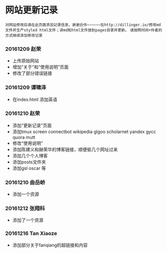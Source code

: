 # 网站更新记录
`对网站修改后请在此页面添加记录信息，谢谢合作~~~~~~在http://dillinger.io/修改md文件并生产styled html文件；讲md和html文件放到pages目录并更新。`
`请按照时间+作者的方式继续添加修改记录`
### 20161209 赵荣
 - 上传原始网站
 - 增加“关于”和“使用说明”页面
 - 修改了部分错误链接
### 20161209 谭啸泽
- 在index.html 添加英语
### 20161210 赵荣
- 添加“更新记录”页面
- 添加tmux  screen connectbot wikipedia glgoo scholarnet yandex  gycc quora  mutt
- 修改“使用说明”
- 添加陈建义和赫荣华的博客链接，顺便偷几个网址过来
- 添加几个个人博客
- 添加posts文件夹
- 添加gsl oscar 等
### 20161210 曲岳峤
- 添加一个资源
### 20161212 张翔科
- 添加了一个资源
### 20161216 Tan Xiaoze
- 添加部分关于fanqiang的超链接和内容
